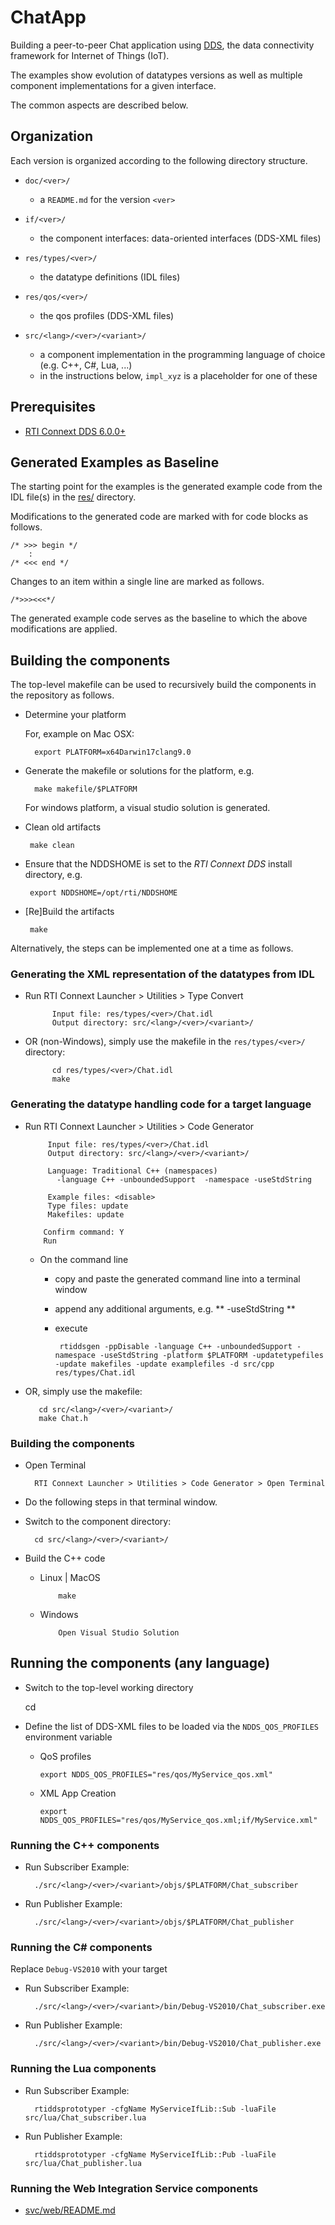 # ChatApp

Building a peer-to-peer Chat application using
[DDS](http://portals.omg.org/dds), the data connectivity framework for
Internet of Things (IoT).

The examples show evolution of datatypes versions as well as multiple 
component implementations for a given interface.

The common aspects are described below.


## Organization

Each version is organized according to the following directory
structure.

- `doc/<ver>/`
   - a `README.md` for the version `<ver>` 

- `if/<ver>/`
  - the component interfaces: data-oriented interfaces (DDS-XML files)
     
- `res/types/<ver>/`
   - the datatype definitions (IDL files)
    
- `res/qos/<ver>/`
   - the qos profiles (DDS-XML files)

- `src/<lang>/<ver>/<variant>/`
  - a component implementation in the programming language of choice
    (e.g. C++, C#, Lua, ...)
  - in the instructions below, `impl_xyz` is a placeholder for one of these


## Prerequisites

- [RTI Connext DDS 6.0.0+](http://www.rti.com/downloads/index.html)


## Generated Examples as Baseline

The starting point for the examples is the generated example code from the IDL
file(s) in the [res/](./res/) directory.

Modifications to the generated code are marked with for code blocks as follows.

    /* >>> begin */
        :
    /* <<< end */

Changes to an item within a single line are marked as follows.

    /*>>><<<*/

The generated example code serves as the baseline to which the above
modifications are applied.

## Building the components

The top-level makefile can be used to recursively build the components 
in the repository as follows.

- Determine your platform
   
  For, example on Mac OSX:
  
        export PLATFORM=x64Darwin17clang9.0 
             
- Generate the makefile or solutions for the platform, e.g.

        make makefile/$PLATFORM
        
   For windows platform, a visual studio solution is generated.
        
 - Clean old artifacts
    
        make clean
 
 - Ensure that the NDDSHOME is set to the *RTI Connext DDS* install directory, 
   e.g.

        export NDDSHOME=/opt/rti/NDDSHOME
        
 - [Re]Build the artifacts

        make
        
 
Alternatively, the steps can be implemented one at a time as follows.
 

### Generating the XML representation of the datatypes from IDL 

- Run RTI Connext Launcher > Utilities > Type Convert

            Input file: res/types/<ver>/Chat.idl
            Output directory: src/<lang>/<ver>/<variant>/

- OR (non-Windows), simply use the makefile in the `res/types/<ver>/` directory:
 
            cd res/types/<ver>/Chat.idl
            make

            
### Generating the datatype handling code for a target language

- Run RTI Connext Launcher > Utilities > Code Generator

           Input file: res/types/<ver>/Chat.idl
           Output directory: src/<lang>/<ver>/<variant>/
           
           Language: Traditional C++ (namespaces)   
             -language C++ -unboundedSupport  -namespace -useStdString    
                           
           Example files: <disable>
           Type files: update
           Makefiles: update
           
		  Confirm command: Y
		  Run
            
  - On the command line
    - copy and paste the generated command line into a terminal window
    - append any additional arguments, e.g. ** -useStdString **
    - execute
   
           rtiddsgen -ppDisable -language C++ -unboundedSupport -namespace -useStdString -platform $PLATFORM -updatetypefiles -update makefiles -update examplefiles -d src/cpp res/types/Chat.idl 
       
       
-  OR, simply use the makefile:

          cd src/<lang>/<ver>/<variant>/
          make Chat.h



### Building the components

- Open Terminal

        RTI Connext Launcher > Utilities > Code Generator > Open Terminal

- Do the following steps in that terminal window.

- Switch to the component directory:

		cd src/<lang>/<ver>/<variant>/

- Build the C++ code

  - Linux | MacOS

            make

  - Windows

            Open Visual Studio Solution

## Running the components (any language)


- Switch to the top-level working directory

    cd <root-of-this-repository>
     
- Define the list of DDS-XML files to be loaded via the `NDDS_QOS_PROFILES` 
  environment variable   
  
  - QoS profiles
  
        export NDDS_QOS_PROFILES="res/qos/MyService_qos.xml"
        
  - XML App Creation
  
        export NDDS_QOS_PROFILES="res/qos/MyService_qos.xml;if/MyService.xml"
                    

### Running the C++ components

- Run Subscriber Example:

        ./src/<lang>/<ver>/<variant>/objs/$PLATFORM/Chat_subscriber
    
- Run Publisher Example:
  
        ./src/<lang>/<ver>/<variant>/objs/$PLATFORM/Chat_publisher


### Running the C# components

Replace `Debug-VS2010` with your target
   
- Run Subscriber Example:

        ./src/<lang>/<ver>/<variant>/bin/Debug-VS2010/Chat_subscriber.exe

   
- Run Publisher Example:

		./src/<lang>/<ver>/<variant>/bin/Debug-VS2010/Chat_publisher.exe

   
  
### Running the Lua components

- Run Subscriber Example:

        rtiddsprototyper -cfgName MyServiceIfLib::Sub -luaFile src/lua/Chat_subscriber.lua
 
- Run Publisher Example:

        rtiddsprototyper -cfgName MyServiceIfLib::Pub -luaFile src/lua/Chat_publisher.lua

        
### Running the Web Integration Service components

- [svc/web/README.md](./svc/web/README.md)
